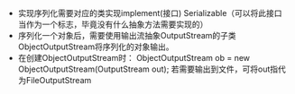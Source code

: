 - 实现序列化需要对应的类实现implement(接口) Serializable（可以将此接口当作为一个标志，毕竟没有什么抽象方法需要实现的）
- 序列化一个对象后，需要使用输出流抽象OutputStream的子类ObjectOutputStream将序列化的对象输出。
- 在创建ObjectOutputStream时：
ObjectOutputStream ob = new ObjectOutputStream(OutputStream out);
若需要输出到文件，可将out指代为FileOutputStream
